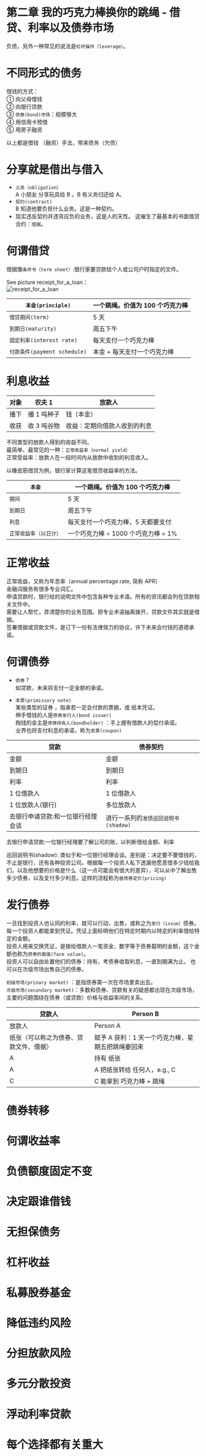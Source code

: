 # 第二章 我的巧克力棒换你的跳绳 - 借贷、利率以及债券市场

负债，另外一种常见的说法是`杠杆操作（leverage）`。

# 不同形式的债务

借钱的方式：  
① 向父母借钱  
② 向银行贷款  
③ `债券(bond)市场`：规模够大  
④ 用信用卡预借  
⑤ 用房子融资

以上都是借钱 （融资）手法，带来债务（欠债）

# 分享就是借出与借入

- `义务（obligation）`  
  A 小朋友 分享玩具给 B 。B 有义务归还给 A。
- `契约(contract)`  
  B 知道他要负担什么业务。这是一种契约。
- 现实违反契约并违背应负的业务，这是人的天性。 这催生了最基本的书面借贷合约：`借据`。

# 何谓借贷

借据像`条件书（term sheet）`:银行家要贷款给个人或公司户时指定的文件。

See picture receipt_for_a_loan：  
![receipt_for_a_loan](https://yingvickycao.github.io/img/receipt_for_a_loan.png)

| `本金(principle)`            | 一个跳绳。价值为 100 个巧克力棒 |
| ---------------------------- | ------------------------------- |
| `借贷期间(term)`             | 5 天                            |
| `到期日(maturity)`           | 周五下午                        |
| `固定利率(interest rate)`    | 每天支付一个巧克力棒            |
| `付款条件(payment schedule)` | 本金 + 每天支付一个巧克力棒     |

# 利息收益

| 对象 | 农夫 1      | 放款人                       |
| ---- | ----------- | ---------------------------- |
| 播下 | 播 1 吨种子 | 钱（本金）                   |
| 收获 | 收 3 吨谷物 | 收益：定期向借款人收到的利息 |

不同类型的放款人得到的收益不同。  
最简单、最常见的一种：`正常收益率（normal yield）`  
正常受益率：放款人在一段时间内从放款中收到的利息收入。

以橡皮筋借贷为例，银行家计算这笔借贷收益率的方法。

| `本金`                 | 一个跳绳。价值为 100 个巧克力棒     |
| ---------------------- | ----------------------------------- |
| `期间`                 | 5 天                                |
| `到期日`               | 周五下午                            |
| `利息`                 | 每天支付一个巧克力棒，5 天都要支付  |
| `正常收益率（以日计）` | 一个巧克力棒 ÷ 1000 个巧克力棒 = 1% |

# 正常收益

正常收益，又称为年息率（annual percentage rate, 简称 APR）  
金融词服务有很多专业词汇。  
申请贷款时，银行给的说明文件中包含各种专业术语。所有的资讯都会列在贷款相关文件中。  
需要让人帮忙，弄清楚你的业务范围。把专业术语抽离拨开，贷款文件其实就是借据。  
签署借据或贷款文件，是订下一份有法律效力的协议，许下未来会付钱的道德承诺。

# 何谓债券

- `债券`？  
  如贷款，未来将支付一定金额的承诺。

- `本票(primissory note)`  
  某些类型的证券 ，指承若一定会付款的票据，或 纸本凭证。  
  伸手借钱的人是`债券发行人(bond issuer)`  
  掏钱的金主是`债券持有人(bondholder)` ：手上握有借款人的偿付承诺。  
  业界也将支付利息的承诺，称为`息票(coupon)`

| 贷款                              | 债券契约                             |
| --------------------------------- | ------------------------------------ |
| 金额                              | 金额                                 |
| 到期日                            | 到期日                               |
| 利率                              | 利率                                 |
| 1 位借款人                        | 1 位借款人                           |
| 1 位放款人(银行)                  | 多位放款人                           |
| 去银行申请贷款:和一位银行经理会谈 | 进行一系列的`发债巡回说明书(shadow)` |

去银行申请贷款:一位银行经理要了解公司的账，以判断借给金额、利率

巡回说明书(shadow): 类似于和一位银行经理会谈。差别是：决定要不要借钱的，不止是银行，还有各种投资公司。根据每一个投资人私下透漏他愿意借多少钱给我们，以及他想要的价格是什么（这一点可能会有很大的差异），可以从中了解出售多少债券，以及支付多少利息。这样的流程称为`替债券定价(pricing)`

# 发行债券

一旦找到投资人也认同的利率，就可以行动，出售，或称之为`发行（issue）`债券。  
每一个投资人都能拿到凭证。凭证上面标明他们在特定时期内以特定的利率借给特定的金额。  
投资人用来交换凭证，是拨给借款人一笔资金，数字等于债券载明的金额，这个金额也称为`债券的面值(face value)`。  
 投资人可以自由处置他们的债券：持有，考债券收取利息，一直到期满为止。 也可以在次级市场出售自己的债券。

`初级市场(prinary market)` ：是指债券第一次在市场里卖出去。  
`次级市场(secondary market)`：多数和债券、贷款有关的疑惑都出现在次级市场，主要的问题围绕在债券（或贷款）价格与收益率间的关系。

| 贷款人                                 | Person B                                          |
| -------------------------------------- | ------------------------------------------------- |
| 放款人                                 | Person A                                          |
| 纸张（可以称之为债券、贷款文件、借据） | 赋予 A 获利：1 天一个巧克力棒，星期五把跳绳要回来 |
| A                                      | 持有 纸张                                         |
| A                                      | A 把纸张转给 任何人，e.g., C                      |
| C                                      | C 能拿到 巧克力棒 + 跳绳                          |

# 债券转移

# 何谓收益率

# 负债额度固定不变

# 决定跟谁借钱

# 无担保债务

# 杠杆收益

# 私募股券基金

# 降低违约风险

# 分担放款风险

# 多元分散投资

# 浮动利率贷款

# 每个选择都有关重大
